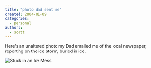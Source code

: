 ```yaml
---
title: "photo dad sent me"
created: 2004-01-09
categories:
  - personal
authors:
  - scott
---
```


Here's an unaltered photo my Dad emailed me of the local newspaper, reporting on the ice storm, buried in ice.

![Stuck in an Icy Mess](/images/stormphoto.jpg "Stuck in an Icy Mess")
